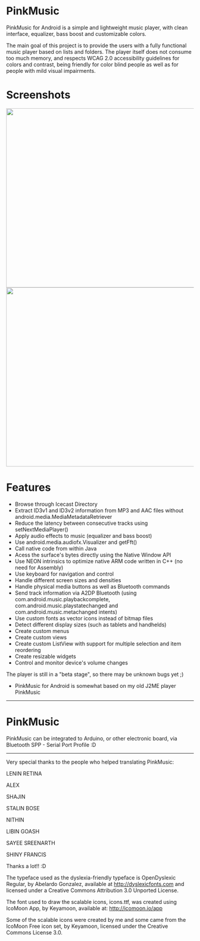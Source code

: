 PinkMusic
============

PinkMusic for Android is a simple and lightweight music player, with clean interface, equalizer, bass boost and customizable colors.

The main goal of this project is to provide the users with a fully functional music player based on lists and folders. The player itself does not consume too much memory, and respects WCAG 2.0 accessibility guidelines for colors and contrast, being friendly for color blind people as well as for people with mild visual impairments.

Screenshots
============
<img src="http://imgur.com/bPn8PBC" width=761 height=480>
<img src="http://imgur.com/gCRVQpZ" width=761 height=480>

Features
=========
- Browse through Icecast Directory
- Extract ID3v1 and ID3v2 information from MP3 and AAC files without android.media.MediaMetadataRetriever
- Reduce the latency between consecutive tracks using setNextMediaPlayer()
- Apply audio effects to music (equalizer and bass boost)
- Use android.media.audiofx.Visualizer and getFft()
- Call native code from within Java
- Acess the surface's bytes directly using the Native Window API
- Use NEON intrinsics to optimize native ARM code written in C++ (no need for Assembly)
- Use keyboard for navigation and control
- Handle different screen sizes and densities
- Handle physical media buttons as well as Bluetooth commands
- Send track information via A2DP Bluetooth (using com.android.music.playbackcomplete, com.android.music.playstatechanged and com.android.music.metachanged intents)
- Use custom fonts as vector icons instead of bitmap files
- Detect different display sizes (such as tablets and handhelds)
- Create custom menus
- Create custom views
- Create custom ListView with support for multiple selection and item reordering
- Create resizable widgets
- Control and monitor device's volume changes

The player is still in a "beta stage", so there may be unknown bugs yet ;)



* PinkMusic for Android is somewhat based on my old J2ME player PinkMusic

----

PinkMusic
============

PinkMusic can be integrated to Arduino, or other electronic board, via Bluetooth SPP - Serial Port Profile :D

----

Very special thanks to the people who helped translating PinkMusic:

LENIN RETINA

ALEX

SHAJIN

STALIN BOSE

NITHIN

LIBIN GOASH

SAYEE SREENARTH

SHINY FRANCIS

Thanks a lot!! :D

The typeface used as the dyslexia-friendly typeface is OpenDyslexic Regular, by Abelardo Gonzalez, available at http://dyslexicfonts.com and licensed under a Creative Commons Attribution 3.0 Unported License.

The font used to draw the scalable icons, icons.ttf, was created using IcoMoon App, by Keyamoon, available at: http://icomoon.io/app

Some of the scalable icons were created by me and some came from the IcoMoon Free icon set, by Keyamoon, licensed under the Creative Commons License 3.0.



